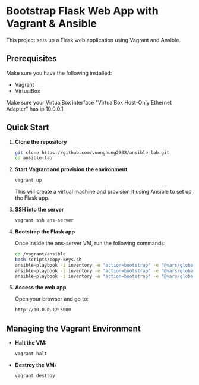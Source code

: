 # Bootstrap Flask Web App with Vagrant & Ansible
This project sets up a Flask web application using Vagrant and Ansible.

## Prerequisites

Make sure you have the following installed:

- Vagrant
- VirtualBox

Make sure your VirtualBox interface "VirtualBox Host-Only Ethernet Adapter" has ip 10.0.0.1

## Quick Start

1. **Clone the repository**

    ```bash
    git clone https://github.com/vuonghung2308/ansible-lab.git
    cd ansible-lab
    ```

2. **Start Vagrant and provision the environment**

    ```bash
    vagrant up
    ```

    This will create a virtual machine and provision it using Ansible to set up the Flask app.

3. **SSH into the server**

    ```bash
    vagrant ssh ans-server
    ```

4. **Bootstrap the Flask app**

    Once inside the ans-server VM, run the following commands:

    ```bash
    cd /vagrant/ansible
    bash scripts/copy-keys.sh
    ansible-playbook -i inventory -e "action=bootstrap" -e "@vars/global.yml" hosts.yml
    ansible-playbook -i inventory -e "action=bootstrap" -e "@vars/global.yml" database.yml
    ansible-playbook -i inventory -e "action=bootstrap" -e "@vars/global.yml" webapp.yml
    ```

5. **Access the web app**

    Open your browser and go to:

    ```bash
    http://10.0.0.12:5000
    ```

## Managing the Vagrant Environment

- **Halt the VM:**

    ```bash
    vagrant halt
    ```

- **Destroy the VM:**

    ```bash
    vagrant destroy
    ```